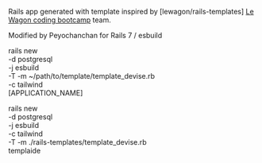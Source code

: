 Rails app generated with template inspired by [lewagon/rails-templates]
[Le Wagon coding bootcamp](https://www.lewagon.com) team.

Modified by Peyochanchan for Rails 7 / esbuild

rails new \
-d postgresql \
-j esbuild \
-T -m ~/path/to/template/template_devise.rb \
-c tailwind \
[APPLICATION_NAME]

rails new \
-d postgresql \
-j esbuild \
-c tailwind \
-T -m ./rails-templates/template_devise.rb \
templaide
